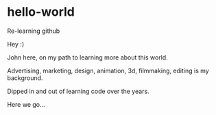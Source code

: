 # hello-world
Re-learning github

Hey :) 

John here, on my path to learning more about this world. 

Advertising, marketing, design, animation, 3d, filmmaking, editing is my background.

Dipped in and out of learning code over the years. 

Here we go...
